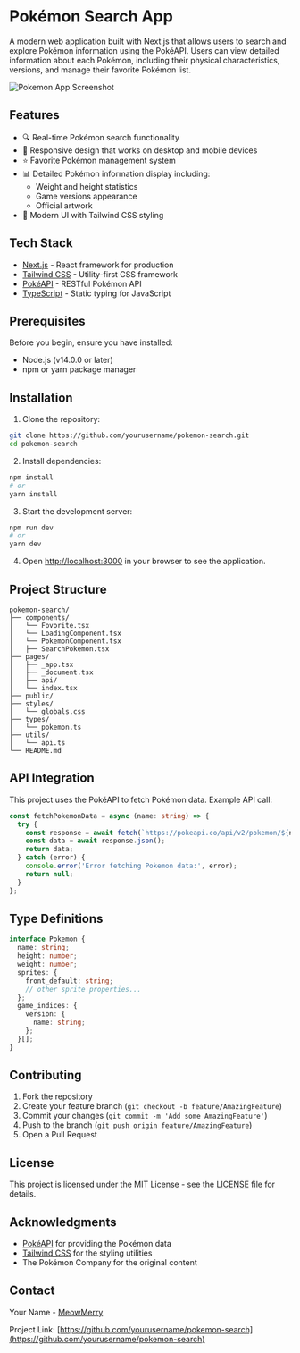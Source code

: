 # Pokémon Search App

A modern web application built with Next.js that allows users to search and explore Pokémon information using the PokéAPI. Users can view detailed information about each Pokémon, including their physical characteristics, versions, and manage their favorite Pokémon list.

![Pokemon App Screenshot](../pokemon-search/public/images/page.png)

## Features

- 🔍 Real-time Pokémon search functionality
- 📱 Responsive design that works on desktop and mobile devices
- ⭐ Favorite Pokémon management system
- 📊 Detailed Pokémon information display including:
  - Weight and height statistics
  - Game versions appearance
  - Official artwork
- 🎨 Modern UI with Tailwind CSS styling

## Tech Stack

- [Next.js](https://nextjs.org/) - React framework for production
- [Tailwind CSS](https://tailwindcss.com/) - Utility-first CSS framework
- [PokéAPI](https://pokeapi.co/) - RESTful Pokémon API
- [TypeScript](https://www.typescriptlang.org/) - Static typing for JavaScript

## Prerequisites

Before you begin, ensure you have installed:
- Node.js (v14.0.0 or later)
- npm or yarn package manager

## Installation

1. Clone the repository:
```bash
git clone https://github.com/yourusername/pokemon-search.git
cd pokemon-search
```

2. Install dependencies:
```bash
npm install
# or
yarn install
```

3. Start the development server:
```bash
npm run dev
# or
yarn dev
```

4. Open [http://localhost:3000](http://localhost:3000) in your browser to see the application.

## Project Structure

```
pokemon-search/
├── components/
│   └── Fovorite.tsx
│   └── LoadingComponent.tsx
│   └── PokemonComponent.tsx
│   ├── SearchPokemon.tsx
├── pages/
│   ├── _app.tsx
│   ├── _document.tsx
│   ├── api/
│   └── index.tsx
├── public/
├── styles/
│   └── globals.css
├── types/
│   └── pokemon.ts
├── utils/
│   └── api.ts
└── README.md
```

## API Integration

This project uses the PokéAPI to fetch Pokémon data. Example API call:

```typescript
const fetchPokemonData = async (name: string) => {
  try {
    const response = await fetch(`https://pokeapi.co/api/v2/pokemon/${name.toLowerCase()}`);
    const data = await response.json();
    return data;
  } catch (error) {
    console.error('Error fetching Pokemon data:', error);
    return null;
  }
};
```

## Type Definitions

```typescript
interface Pokemon {
  name: string;
  height: number;
  weight: number;
  sprites: {
    front_default: string;
    // other sprite properties...
  };
  game_indices: {
    version: {
      name: string;
    };
  }[];
}
```

## Contributing

1. Fork the repository
2. Create your feature branch (`git checkout -b feature/AmazingFeature`)
3. Commit your changes (`git commit -m 'Add some AmazingFeature'`)
4. Push to the branch (`git push origin feature/AmazingFeature`)
5. Open a Pull Request

## License

This project is licensed under the MIT License - see the [LICENSE](LICENSE) file for details.

## Acknowledgments

- [PokéAPI](https://pokeapi.co/) for providing the Pokémon data
- [Tailwind CSS](https://tailwindcss.com/) for the styling utilities
- The Pokémon Company for the original content

## Contact

Your Name - [MeowMerry](https://www.linkedin.com/in/thasanee-p-686125243)

Project Link: [https://github.com/yourusername/pokemon-search](https://github.com/yourusername/pokemon-search)